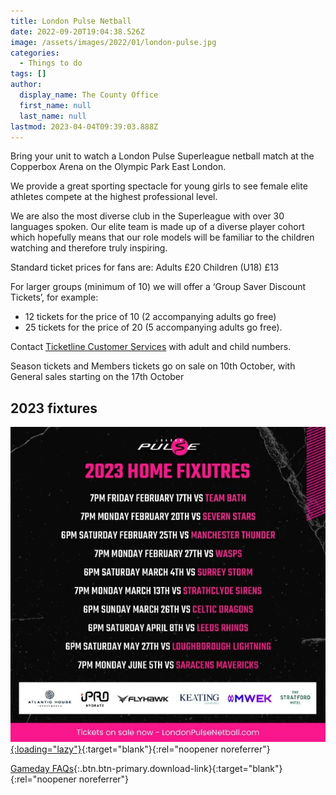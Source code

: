 ```yaml
---
title: London Pulse Netball
date: 2022-09-20T19:04:38.526Z
image: /assets/images/2022/01/london-pulse.jpg
categories:
  - Things to do
tags: []
author:
  display_name: The County Office
  first_name: null
  last_name: null
lastmod: 2023-04-04T09:39:03.888Z
---
```


Bring your unit to watch a London Pulse Superleague netball match at the Copperbox Arena on the Olympic Park East London.

We provide a great sporting spectacle for young girls to see female elite athletes compete at the highest professional level. 

We are also the most diverse club in the Superleague with over 30 languages spoken. Our elite team is made up of a diverse player cohort which hopefully means that our role models will be familiar to the children watching and therefore truly inspiring.

Standard ticket prices for fans are:
Adults £20
Children (U18) £13

For larger groups (minimum of 10) we will offer a ‘Group Saver Discount Tickets’, for example:

- 12 tickets for the price of 10 (2 accompanying adults go free)
- 25 tickets for the price of 20 (5 accompanying adults go free).

Contact [Ticketline Customer Services][2] with adult and child numbers.

Season tickets and Members tickets go on sale on 10th October, with General sales starting on the 17th October

## 2023 fixtures

[![London Pulse Home Fixtures](/assets/images/2022/09/london-pulse-2023.webp){:loading="lazy"}][1]{:target="blank"}{:rel="noopener noreferrer"}

[Gameday FAQs](/assets/docs/2022/london-pulse-netball-faq.docx){:.btn.btn-primary.download-link}{:target="blank"}{:rel="noopener noreferrer"}

[1]: https://londonpulsenetball.com/
[2]: mailto:customerservices@ticketline.co.uk